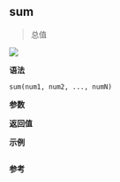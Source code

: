 ## sum

> 总值

![](https://img.shields.io/badge/-Math-blue)

**语法**

`sum(num1, num2, ..., numN)`

**参数**

**返回值**

**示例**

```js

```

**参考**
